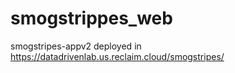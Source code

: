 # smogstrippes_web
smogstripes-appv2 deployed in https://datadrivenlab.us.reclaim.cloud/smogstripes/
